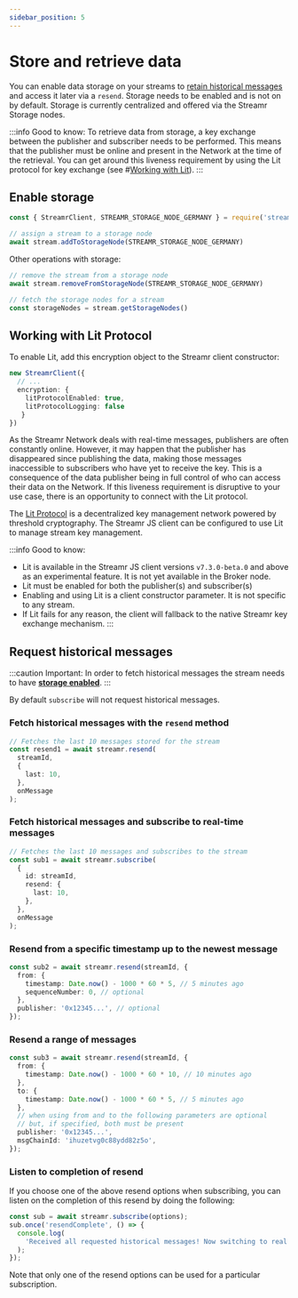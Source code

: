 ```yaml
---
sidebar_position: 5
---
```


# Store and retrieve data
You can enable data storage on your streams to [retain historical messages](usage/storage#requesting-historical-messages) and access it later via a `resend`. Storage needs to be enabled and is not on by default. Storage is currently centralized and offered via the Streamr Storage nodes. 

:::info Good to know:
To retrieve data from storage, a key exchange between the publisher and subscriber needs to be performed. This means that the publisher must be online and present in the Network at the time of the retrieval. You can get around this liveness requirement by using the Lit protocol for key exchange (see #[Working with Lit](./store-and-retrieve#working-with-lit-protocol)).
:::

## Enable storage
```ts
const { StreamrClient, STREAMR_STORAGE_NODE_GERMANY } = require('streamr-client')

// assign a stream to a storage node
await stream.addToStorageNode(STREAMR_STORAGE_NODE_GERMANY)
```

Other operations with storage:

```ts
// remove the stream from a storage node
await stream.removeFromStorageNode(STREAMR_STORAGE_NODE_GERMANY)

// fetch the storage nodes for a stream
const storageNodes = stream.getStorageNodes()
```

## Working with Lit Protocol
To enable Lit, add this encryption object to the Streamr client constructor:

```ts
new StreamrClient({
  // ...
  encryption: {
    litProtocolEnabled: true,
    litProtocolLogging: false
   }
})
```

As the Streamr Network deals with real-time messages, publishers are often constantly online. However, it may happen that the publisher has disappeared since publishing the data, making those messages inaccessible to subscribers who have yet to receive the key. This is a consequence of the data publisher being in full control of who can access their data on the Network. If this liveness requirement is disruptive to your use case, there is an opportunity to connect with the Lit protocol.

The [Lit Protocol](https://litprotocol.com) is a decentralized key management network powered by threshold cryptography. The Streamr JS client can be configured to use Lit to manage stream key management.

:::info Good to know:
- Lit is available in the Streamr JS client versions `v7.3.0-beta.0` and above as an experimental feature. It is not yet available in the Broker node.
- Lit must be enabled for both the publisher(s) and subscriber(s)
- Enabling and using Lit is a client constructor parameter. It is not specific to any stream. 
- If Lit fails for any reason, the client will fallback to the native Streamr key exchange mechanism.
:::

## Request historical messages
:::caution Important:
In order to fetch historical messages the stream needs to have **[storage enabled](./store-and-retrieve#enable-storage)**.
:::

By default `subscribe` will not request historical messages.

### Fetch historical messages with the `resend` method
```ts
// Fetches the last 10 messages stored for the stream
const resend1 = await streamr.resend(
  streamId,
  {
    last: 10,
  },
  onMessage
);
```

### Fetch historical messages and subscribe to real-time messages
```ts
// Fetches the last 10 messages and subscribes to the stream
const sub1 = await streamr.subscribe(
  {
    id: streamId,
    resend: {
      last: 10,
    },
  },
  onMessage
);
```

### Resend from a specific timestamp up to the newest message
```ts
const sub2 = await streamr.resend(streamId, {
  from: {
    timestamp: Date.now() - 1000 * 60 * 5, // 5 minutes ago
    sequenceNumber: 0, // optional
  },
  publisher: '0x12345...', // optional
});
```

### Resend a range of messages
```ts
const sub3 = await streamr.resend(streamId, {
  from: {
    timestamp: Date.now() - 1000 * 60 * 10, // 10 minutes ago
  },
  to: {
    timestamp: Date.now() - 1000 * 60 * 5, // 5 minutes ago
  },
  // when using from and to the following parameters are optional
  // but, if specified, both must be present
  publisher: '0x12345...',
  msgChainId: 'ihuzetvg0c88ydd82z5o',
});
```

### Listen to completion of resend
If you choose one of the above resend options when subscribing, you can listen on the completion of this resend by doing the following:

```ts
const sub = await streamr.subscribe(options);
sub.once('resendComplete', () => {
  console.log(
    'Received all requested historical messages! Now switching to real time!'
  );
});
```

Note that only one of the resend options can be used for a particular subscription.
